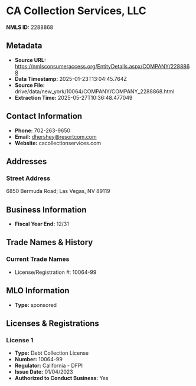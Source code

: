 # CA Collection Services, LLC

**NMLS ID:** 2288868

## Metadata
- **Source URL:** https://nmlsconsumeraccess.org/EntityDetails.aspx/COMPANY/2288868
- **Data Timestamp:** 2025-01-23T13:04:45.764Z
- **Source File:** drive/data/new_york/10064/COMPANY/COMPANY_2288868.html
- **Extraction Time:** 2025-05-27T10:36:48.477049

## Contact Information
- **Phone:** 702-263-9650
- **Email:** dhershey@resortcom.com
- **Website:** cacollectionservices.com

## Addresses
### Street Address
6850 Bermuda Road; Las Vegas, NV 89119

## Business Information
- **Fiscal Year End:** 12/31

## Trade Names & History
### Current Trade Names
- License/Registration #: 10064-99

## MLO Information
- **Type:** sponsored

## Licenses & Registrations

### License 1
- **Type:** Debt Collection License
- **Number:** 10064-99
- **Regulator:** California - DFPI
- **Issue Date:** 01/04/2023
- **Authorized to Conduct Business:** Yes
